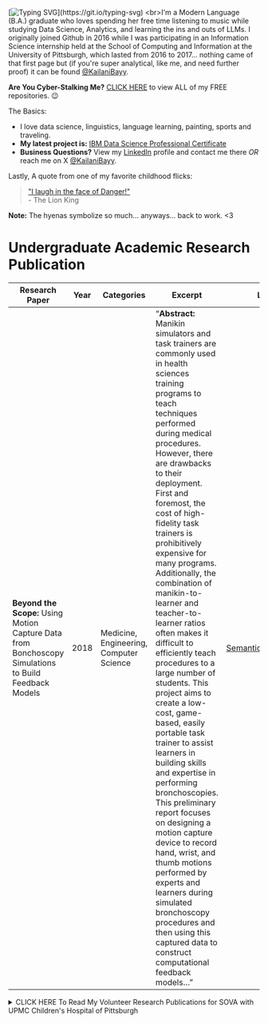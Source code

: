 [![Typing SVG](https://readme-typing-svg.demolab.com?font=Fira+Code&size=33&duration=2000&pause=1000&color=F718DC&background=FF496300&random=false&width=435&lines=Hi!+I'm+Kailani.)](https://git.io/typing-svg)
<br>I'm a Modern Language (B.A.) graduate who loves spending her free time listening to music while studying Data Science, Analytics, and learning the ins and outs of LLMs. I originally joined Github in 2016 while I was participating in an Information Science internship held at the School of Computing and Information at the University of Pittsburgh, which lasted from 2016 to 2017... 
nothing came of that first page but (if you're super analytical, like me, and need further proof) it can be found [@KailaniBayy](https://github.com/KailaniBayy). 

**Are You Cyber-Stalking Me?** [CLICK HERE](https://github.com/KailaniBailey?tab=repositories) to view ALL of my FREE repositories. :wink:

The Basics:
-  I love data science, linguistics, language learning, painting, sports and traveling.
-  **My latest project is:** [IBM Data Science Professional Certificate](https://github.com/KailaniBailey/IBM-Data-Science-Professional-Certificate)
-  **Business Questions?** View my [LinkedIn](https://www.linkedin.com/in/kailanibayy) profile and contact me there *OR* reach me on X [@KailaniBayy](https://x.com/kailanibayy).  


Lastly, A quote from one of my favorite childhood flicks:
<br>
> ["I laugh in the face of Danger!"](https://youtu.be/FvZ649kW3jM?feature=shared) 
<br>- The Lion King <br>

**Note:** The hyenas symbolize so much... anyways... back to work. <3

# Undergraduate Academic Research Publication
| Research Paper | Year | Categories | Excerpt | Link |
| -------------- | ---- | ---------- | ------- | ---- |
| **Beyond the Scope:** Using Motion Capture Data from Bonchoscopy Simulations to Build Feedback Models | 2018 | Medicine, Engineering, Computer Science | “**Abstract:** Manikin simulators and task trainers are commonly used in health sciences training programs to teach techniques performed during medical procedures. However, there are drawbacks to their deployment. First and foremost, the cost of high-fidelity task trainers is prohibitively expensive for many programs. Additionally, the combination of manikin-to-learner and teacher-to-learner ratios often makes it difficult to efficiently teach procedures to a large number of students. This project aims to create a low-cost, game-based, easily portable task trainer to assist learners in building skills and expertise in performing bronchoscopies. This preliminary report focuses on designing a motion capture device to record hand, wrist, and thumb motions performed by experts and learners during simulated bronchoscopy procedures and then using this captured data to construct computational feedback models…” | [SemanticScholar.org](https://www.semanticscholar.org/paper/Beyond-the-Scope%3A-Using-Motion-Capture-Data-from-to-Babichenko-Grieve/98b6efaa314483241321c2a9d1ec83ea3c0d01aa) |

<details>
<summary>CLICK HERE To Read My Volunteer Research Publications for SOVA with UPMC Children's Hospital of Pittsburgh</summary>
<br>
- Stepping Away, 12.14.2017 https://sova.pitt.edu/educate-yourself-stepping-away/ <br>
- App Games for Anxiety, 10.25.2017 https://sova.pitt.edu/educate-yourself-app-games-for-anxiety/ <br>
- Journaling for Growth, 09.25.2017 https://sova.pitt.edu/be-positive-journaling-for-growth/ <br>
- Caira Lee on Self-Love, 07.05.2017 https://sova.pitt.edu/educate-yourself-caira-lee-on-self-love/ <br>
- The Benefits of Humming, 06.27.2017 https://sova.pitt.edu/educate-yourself-the-benefits-of-humming/ <br>
- Negative Effects of Social Media on Teens, 05.04.2017 https://sova.pitt.edu/social-media-guide-negative-effects-social-media-teenagers/
</details>

<!---
KailaniBailey/KailaniBailey is a ✨ special ✨ repository because its `README.md` (this file) appears on your GitHub profile.
You can click the Preview link to take a look at your changes.
--->
